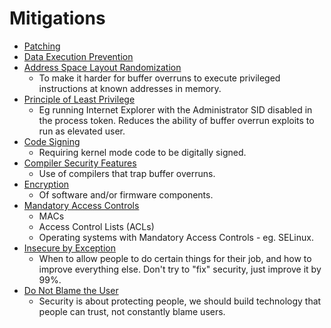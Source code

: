 # Mitigations
- [Patching](./01_Patching.md)
- [Data Execution Prevention](./02_Data_Execution_Prevention.md)
- [Address Space Layout Randomization](./03_ASLR.md)
    - To make it harder for buffer overruns to execute privileged instructions at known addresses in memory.
- [Principle of Least Privilege](./04_PoLP.md)
    - Eg running Internet Explorer with the Administrator SID disabled in the process token. Reduces the ability of buffer overrun exploits to run as elevated user.
- [Code Signing](./05_Code_Signing.md)
    - Requiring kernel mode code to be digitally signed.
- [Compiler Security Features](./06_Compiler_Security_Features.md)
    - Use of compilers that trap buffer overruns.
- [Encryption](./07_Encryption.md)
    - Of software and/or firmware components.
- [Mandatory Access Controls](./08_MAC.md)
    - MACs
    - Access Control Lists (ACLs)
    - Operating systems with Mandatory Access Controls - eg. SELinux.
- [Insecure by Exception](./09_Insecure_by_Exception.md)
    - When to allow people to do certain things for their job, and how to improve everything else. Don't try to "fix" security, just improve it by 99%.
- [Do Not Blame the User](./10_Do_Not_Blame_the_User.md)
    - Security is about protecting people, we should build technology that people can trust, not constantly blame users.  
<br>